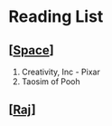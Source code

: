 # Reading List

## [[Space]]
1. Creativity, Inc - Pixar
2. Taosim of Pooh

## [[Raj]]

[//begin]: # "Autogenerated link references for markdown compatibility"
[Space]: ../../../../../../../c:/Users/space/OneDrive/Documents/Foam/Spiral-Labs/Space "Space"
[Raj]: ../../../../../../../c:/Users/space/OneDrive/Documents/Foam/Spiral-Labs/Raj "Raj"
[//end]: # "Autogenerated link references"